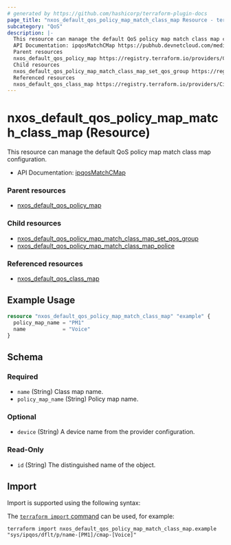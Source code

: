 ```yaml
---
# generated by https://github.com/hashicorp/terraform-plugin-docs
page_title: "nxos_default_qos_policy_map_match_class_map Resource - terraform-provider-nxos"
subcategory: "QoS"
description: |-
  This resource can manage the default QoS policy map match class map configuration.
  API Documentation: ipqosMatchCMap https://pubhub.devnetcloud.com/media/dme-docs-10-2-2/docs/Qos/ipqos:MatchCMap/
  Parent resources
  nxos_default_qos_policy_map https://registry.terraform.io/providers/CiscoDevNet/nxos/latest/docs/resources/default_qos_policy_map
  Child resources
  nxos_default_qos_policy_map_match_class_map_set_qos_group https://registry.terraform.io/providers/CiscoDevNet/nxos/latest/docs/resources/default_qos_policy_map_match_class_map_set_qos_groupnxos_default_qos_policy_map_match_class_map_police https://registry.terraform.io/providers/CiscoDevNet/nxos/latest/docs/resources/default_qos_policy_map_match_class_map_police
  Referenced resources
  nxos_default_qos_class_map https://registry.terraform.io/providers/CiscoDevNet/nxos/latest/docs/resources/default_qos_class_map
---
```


# nxos_default_qos_policy_map_match_class_map (Resource)

This resource can manage the default QoS policy map match class map configuration.

- API Documentation: [ipqosMatchCMap](https://pubhub.devnetcloud.com/media/dme-docs-10-2-2/docs/Qos/ipqos:MatchCMap/)

### Parent resources

- [nxos_default_qos_policy_map](https://registry.terraform.io/providers/CiscoDevNet/nxos/latest/docs/resources/default_qos_policy_map)

### Child resources

- [nxos_default_qos_policy_map_match_class_map_set_qos_group](https://registry.terraform.io/providers/CiscoDevNet/nxos/latest/docs/resources/default_qos_policy_map_match_class_map_set_qos_group)
- [nxos_default_qos_policy_map_match_class_map_police](https://registry.terraform.io/providers/CiscoDevNet/nxos/latest/docs/resources/default_qos_policy_map_match_class_map_police)

### Referenced resources

- [nxos_default_qos_class_map](https://registry.terraform.io/providers/CiscoDevNet/nxos/latest/docs/resources/default_qos_class_map)

## Example Usage

```terraform
resource "nxos_default_qos_policy_map_match_class_map" "example" {
  policy_map_name = "PM1"
  name            = "Voice"
}
```

<!-- schema generated by tfplugindocs -->
## Schema

### Required

- `name` (String) Class map name.
- `policy_map_name` (String) Policy map name.

### Optional

- `device` (String) A device name from the provider configuration.

### Read-Only

- `id` (String) The distinguished name of the object.

## Import

Import is supported using the following syntax:

The [`terraform import` command](https://developer.hashicorp.com/terraform/cli/commands/import) can be used, for example:

```shell
terraform import nxos_default_qos_policy_map_match_class_map.example "sys/ipqos/dflt/p/name-[PM1]/cmap-[Voice]"
```
